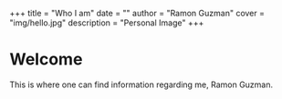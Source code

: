 +++
title = "Who I am"
date = ""
author = "Ramon Guzman"
cover = "img/hello.jpg"
description = "Personal Image"
+++

# Welcome

This is where one can find information regarding me, Ramon Guzman.